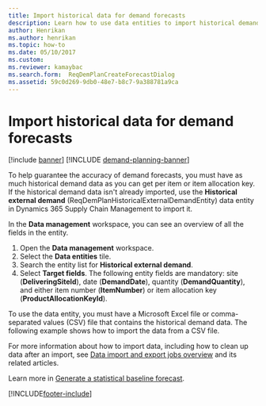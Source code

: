 ```yaml
---
title: Import historical data for demand forecasts
description: Learn how to use data entities to import historical demand data from any system, so that you have a longer history of demand forecast data.
author: Henrikan
ms.author: henrikan
ms.topic: how-to
ms.date: 05/10/2017
ms.custom: 
ms.reviewer: kamaybac
ms.search.form:  ReqDemPlanCreateForecastDialog
ms.assetid: 59c0d269-9db0-48e7-b8c7-9a388781a9ca
---
```


# Import historical data for demand forecasts

[!include [banner](../includes/banner.md)]
[!INCLUDE [demand-planning-banner](../includes/demand-planning-banner.md)]

To help guarantee the accuracy of demand forecasts, you must have as much historical demand data as you can get per item or item allocation key. If the historical demand data isn't already imported, use the **Historical external demand** (ReqDemPlanHistoricalExternalDemandEntity) data entity in Dynamics 365 Supply Chain Management to import it.

In the **Data management** workspace, you can see an overview of all the fields in the entity.

1. Open the **Data management** workspace.
2. Select the **Data entities** tile.
3. Search the entity list for **Historical external demand**.
4. Select **Target fields**. The following entity fields are mandatory: site (**DeliveringSiteId**), date (**DemandDate**), quantity (**DemandQuantity**), and either item number (**ItemNumber**) or item allocation key (**ProductAllocationKeyId**).

To use the data entity, you must have a Microsoft Excel file or comma-separated values (CSV) file that contains the historical demand data. The following example shows how to import the data from a CSV file.

For more information about how to import data, including how to clean up data after an import, see [Data import and export jobs overview](../../fin-ops-core/dev-itpro/data-entities/data-import-export-job.md) and its related articles.

Learn more in [Generate a statistical baseline forecast](generate-statistical-baseline-forecast.md).

[!INCLUDE[footer-include](../../includes/footer-banner.md)]
